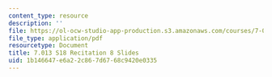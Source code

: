 ```yaml
---
content_type: resource
description: ''
file: https://ol-ocw-studio-app-production.s3.amazonaws.com/courses/7-013-introductory-biology-spring-2018/1b146647e6a22c867d6768c9420e0335_MIT7_013s18Rec8_slides.pdf
file_type: application/pdf
resourcetype: Document
title: 7.013 S18 Recitation 8 Slides
uid: 1b146647-e6a2-2c86-7d67-68c9420e0335
---
```

